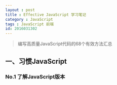 ```yaml
---
layout : post
title : Effective JavaScript 学习笔记
category : JavaScript
tags : JavaScript 前端
id: 2016031302
---
```


> 编写高质量JavaScript代码的68个有效方法汇总

## 一、习惯JavaScript

### **No.1 了解JavaScript版本**




